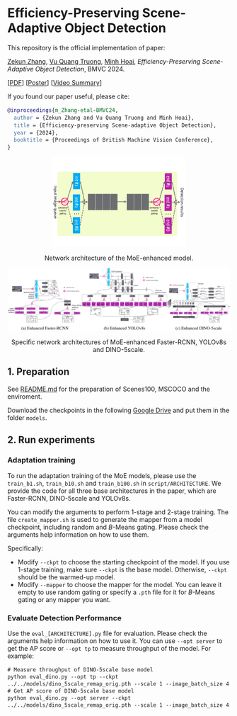 # Efficiency-Preserving Scene-Adaptive Object Detection

This repository is the official implementation of paper:

[Zekun Zhang](https://zvant.github.io/), [Vu Quang Truong](https://truong2710-cyber.github.io/), [Minh Hoai](https://www3.cs.stonybrook.edu/~minhhoai/), *Efficiency-Preserving Scene-Adaptive Object Detection*, BMVC 2024.

[[PDF](../media/efficienntSceneAdaptive-BMVC24.pdf)] [[Poster](../media/BMVC2024_poster.pdf)] [[Video Summary](../media/video_summary_moe.mp4)]

If you found our paper useful, please cite:

```bibtex
@inproceedings{m_Zhang-etal-BMVC24,  
  author = {Zekun Zhang and Vu Quang Truong and Minh Hoai},  
  title = {Efficiency-preserving Scene-adaptive Object Detection},  
  year = {2024},  
  booktitle = {Proceedings of British Machine Vision Conference},  
}
```
<!-- ![moe](../media/moe.png) -->
<p align="center">
  <img src="../media/moe.png" width="300">
</p>

<p  align="center">Network architecture of the MoE-enhanced model.</p>

![moe_archs](../media/moe_archs.png)

<p  align="center">Specific network architectures of MoE-enhanced Faster-RCNN, YOLOv8s and DINO-5scale.</p>

## 1. Preparation
See [README.md](../README.md) for the preparation of Scenes100, MSCOCO and the enviroment.

Download the checkpoints in the following [Google Drive](https://drive.google.com/drive/folders/1ljqXfMDi-4QXJrYgEJ5ptLB_yNNCFPSK?usp=sharing) and put them in the folder `models`.

## 2. Run experiments
### Adaptation training
To run the adaptation training of the MoE models, please use the `train_b1.sh`, `train_b10.sh` and `train_b100.sh` in `script/ARCHITECTURE`. We provide the code for all three base architectures in the paper, which are Faster-RCNN, DINO-5scale and YOLOv8s. 

You can modify the arguments to perform 1-stage and 2-stage training. The file `create_mapper.sh` is used to generate the mapper from a model checkpoint, including random and $B$-Means gating. Please check the arguments help information on how to use them.

Specifically:

 - Modify `--ckpt` to choose the starting checkpoint of the model. If you use 1-stage training, make sure `--ckpt` is the base model. Otherwise, `--ckpt` should be the warmed-up model.
 - Modify `--mapper` to choose the mapper for the model. You can leave it empty to use random gating or specify a `.pth` file for it for $B$-Means gating or any mapper you want. 

### Evaluate Detection Performance
Use the `eval_[ARCHITECTURE].py` file for evaluation. Please check the arguments help information on how to use it. You can use `--opt server` to get the AP score or `--opt tp` to measure throughput of the model. For example:
```console
# Measure throughput of DINO-5scale base model
python eval_dino.py --opt tp --ckpt ../../models/dino_5scale_remap_orig.pth --scale 1 --image_batch_size 4
# Get AP score of DINO-5scale base model
python eval_dino.py --opt server --ckpt ../../models/dino_5scale_remap_orig.pth --scale 1 --image_batch_size 4
```
 